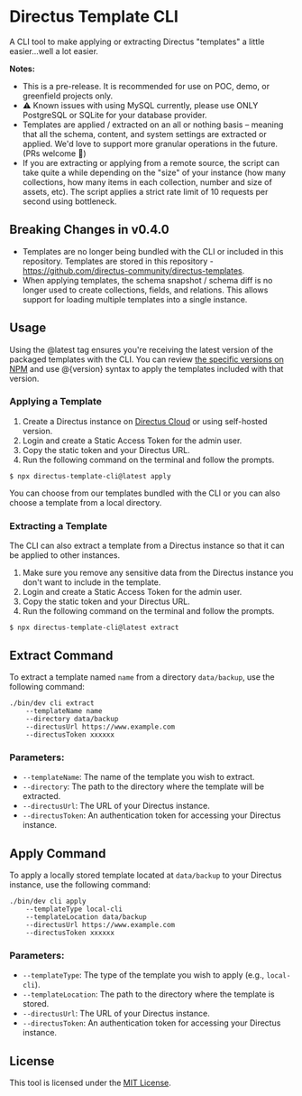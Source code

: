 # Directus Template CLI

A CLI tool to make applying or extracting Directus "templates" a little easier...well a lot easier.

**Notes:**

- This is a pre-release. It is recommended for use on POC, demo, or greenfield projects only.
- ⚠️ Known issues with using MySQL currently, please use ONLY PostgreSQL or SQLite for your database provider.
- Templates are applied / extracted on an all or nothing basis – meaning that all the schema, content, and system settings are extracted or applied. We'd love to support more granular operations in the future. (PRs welcome 🙏)
- If you are extracting or applying from a remote source, the script can take quite a while depending on the "size" of your instance (how many collections, how many items in each collection, number and size of assets, etc). The script applies a strict rate limit of 10 requests per second using bottleneck.

## Breaking Changes in v0.4.0

- Templates are no longer being bundled with the CLI or included in this repository. Templates are stored in this repository - https://github.com/directus-community/directus-templates.
- When applying templates, the schema snapshot / schema diff is no longer used to create collections, fields, and relations. This allows support for loading multiple templates into a single instance.

## Usage

Using the @latest tag ensures you're receiving the latest version of the packaged templates with the CLI. You can review [the specific versions on NPM](https://www.npmjs.com/package/directus-template-cli) and use @{version} syntax to apply the templates included with that version.

### Applying a Template

1. Create a Directus instance on [Directus Cloud](https://directus.cloud) or using self-hosted version.
2. Login and create a Static Access Token for the admin user.
3. Copy the static token and your Directus URL.
4. Run the following command on the terminal and follow the prompts.

```
$ npx directus-template-cli@latest apply
```

You can choose from our templates bundled with the CLI or you can also choose a template from a local directory.

### Extracting a Template

The CLI can also extract a template from a Directus instance so that it can be applied to other instances.

1. Make sure you remove any sensitive data from the Directus instance you don't want to include in the template.
2. Login and create a Static Access Token for the admin user.
3. Copy the static token and your Directus URL.
4. Run the following command on the terminal and follow the prompts.

```
$ npx directus-template-cli@latest extract
```

## Extract Command

To extract a template named `name` from a directory `data/backup`, use the following command:

```
./bin/dev cli extract
    --templateName name
    --directory data/backup
    --directusUrl https://www.example.com
    --directusToken xxxxxx
```


### Parameters:

- `--templateName`: The name of the template you wish to extract.
- `--directory`: The path to the directory where the template will be extracted.
- `--directusUrl`: The URL of your Directus instance.
- `--directusToken`: An authentication token for accessing your Directus instance.



## Apply Command

To apply a locally stored template located at `data/backup` to your Directus instance, use the following command:

```
./bin/dev cli apply
    --templateType local-cli
    --templateLocation data/backup
    --directusUrl https://www.example.com
    --directusToken xxxxxx
```


### Parameters:

- `--templateType`: The type of the template you wish to apply (e.g., `local-cli`).
- `--templateLocation`: The path to the directory where the template is stored.
- `--directusUrl`: The URL of your Directus instance.
- `--directusToken`: An authentication token for accessing your Directus instance.



## License

This tool is licensed under the [MIT License](https://opensource.org/licenses/MIT).

